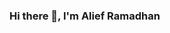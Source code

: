 ### Hi there 👋, I'm Alief Ramadhan

<!--
**itsmelief/itsmelief** is a ✨ _special_ ✨ repository because its `README.md` (this file) appears on your GitHub profile.

Here are some ideas to get you started:

• 🔭 I’m currently working on ...
• School assignment
• Working on my Liechat project

- 🌱 I’m currently learning ...
- 👯 I’m looking to collaborate on ...
- 🤔 I’m looking for help with ...
- 💬 Ask me about ...
- 📫 How to reach me: ...
- 😄 Pronouns: ...
- ⚡ Fun fact: ...
-->
